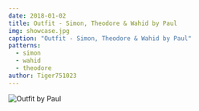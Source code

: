 ```yaml
---
date: 2018-01-02
title: Outfit - Simon, Theodore & Wahid by Paul
img: showcase.jpg
caption: "Outfit - Simon, Theodore & Wahid by Paul"
patterns:
  - simon
  - wahid
  - theodore
author: Tiger751023
---
```


![Outfit by Paul](/img/showcase/outfit-wahid-theodore-simon-by-paul/high_back.jpg)